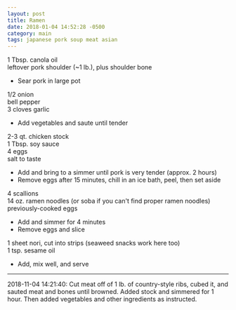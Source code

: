```yaml
---
layout: post
title: Ramen
date: 2018-01-04 14:52:28 -0500
category: main
tags: japanese pork soup meat asian
---
```

1 Tbsp. canola oil  
leftover pork shoulder (~1 lb.), plus shoulder bone  
<ul>
 	<li>Sear pork in large pot</li>
</ul>

1/2 onion  
bell pepper  
3 cloves garlic  
<ul>
 	<li>Add vegetables and saute until tender</li>
</ul>

2-3 qt. chicken stock  
1 Tbsp. soy sauce  
4 eggs  
salt to taste  
<ul>
 	<li>Add and bring to a simmer until pork is very tender (approx. 2 hours)</li>
 	<li>Remove eggs after 15 minutes, chill in an ice bath, peel, then set aside</li>
</ul>

4 scallions  
14 oz. ramen noodles (or soba if you can't find proper ramen noodles)  
previously-cooked eggs  
<ul>
 	<li>Add and simmer for 4 minutes</li>
 	<li>Remove eggs and slice</li>
</ul>

1 sheet nori, cut into strips (seaweed snacks work here too)  
1 tsp. sesame oil  
<ul>
 	<li>Add, mix well, and serve</li>
</ul>

---

2018-11-04 14:21:40: Cut meat off of 1 lb. of country-style ribs, cubed it, and
sauted meat and bones until browned.  Added stock and simmered for 1 hour. Then
added vegetables and other ingredients as instructed.
